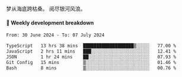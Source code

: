 梦从海底跨枯桑。
阅尽银河风浪。


#### 📝 Weekly development breakdown

<!--START_SECTION:waka-->

```txt
From: 30 June 2024 - To: 07 July 2024

TypeScript   13 hrs 38 mins  ███████████████████▒░░░░░   77.00 %
JavaScript   2 hrs 11 mins   ███░░░░░░░░░░░░░░░░░░░░░░   12.41 %
JSON         1 hr 24 mins    ██░░░░░░░░░░░░░░░░░░░░░░░   07.93 %
Git Config   15 mins         ▒░░░░░░░░░░░░░░░░░░░░░░░░   01.46 %
Bash         8 mins          ▒░░░░░░░░░░░░░░░░░░░░░░░░   00.76 %
```

<!--END_SECTION:waka-->



